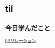 # til

## 今日学んだこと

[til/リレーション](https://github.com/tokiohamamatsu/til/blob/master/laravel/%E3%83%AA%E3%83%AC%E3%83%BC%E3%82%B7%E3%83%A7%E3%83%B3.md)